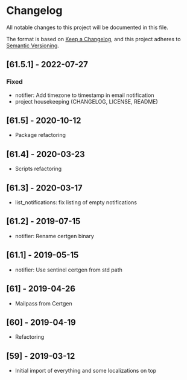 # Changelog
All notable changes to this project will be documented in this file.

The format is based on [Keep a Changelog](https://keepachangelog.com/en/1.0.0/),
and this project adheres to [Semantic Versioning](https://semver.org/spec/v2.0.0.html).

## [61.5.1] - 2022-07-27
### Fixed
- notifier: Add timezone to timestamp in email notification
- project housekeeping (CHANGELOG, LICENSE, README)

## [61.5] - 2020-10-12
- Package refactoring

## [61.4] - 2020-03-23
- Scripts refactoring

## [61.3] - 2020-03-17
- list_notifications: fix listing of empty notifications

## [61.2] - 2019-07-15
- notifier: Rename certgen binary

## [61.1] - 2019-05-15
- notifier: Use sentinel certgen from std path

## [61] - 2019-04-26
- Mailpass from Certgen

## [60] - 2019-04-19
- Refactoring

## [59] - 2019-03-12
- Initial import of everything and some localizations on top
